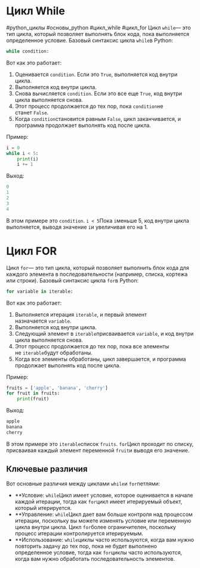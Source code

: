 # **Цикл While**
#python_циклы #основы_python #цикл_while #цикл_for
Цикл `while`— это тип цикла, который позволяет выполнять блок кода, пока выполняется определенное условие. Базовый синтаксис цикла `while`в Python:


```python
while condition:
```

Вот как это работает:

1. Оценивается `condition`. Если это `True`, выполняется код внутри цикла.
2. Выполняется код внутри цикла.
3. Снова вычисляется `condition`. Если это все еще `True`, код внутри цикла выполняется снова.
4. Этот процесс продолжается до тех пор, пока `condition`не станет `False`.
5. Когда `condition`становится равным `False`, цикл заканчивается, и программа продолжает выполнять код после цикла.

Пример:
```python
i = 0
while i < 5:
    print(i)
    i += 1
```

Выход:
```python
0
1
2
3
4
```
В этом примере это `condition`. `i < 5`Пока `i`меньше 5, код внутри цикла выполняется, выводя значение `i`и увеличивая его на 1.

# **Цикл FOR**

Цикл `for`— это тип цикла, который позволяет выполнить блок кода для каждого элемента в последовательности (например, списка, кортежа или строки). Базовый синтаксис цикла `for`в Python:

```python
for variable in iterable:
```
Вот как это работает:

1. Выполняется итерация `iterable`, и первый элемент назначается `variable`.
2. Выполняется код внутри цикла.
3. Следующий элемент в `iterable`присваивается `variable`, и код внутри цикла выполняется снова.
4. Этот процесс продолжается до тех пор, пока все элементы не `iterable`будут обработаны.
5. Когда все элементы обработаны, цикл завершается, и программа продолжает выполнять код после цикла.

Пример:

```python
fruits = ['apple', 'banana', 'cherry']
for fruit in fruits:
    print(fruit)
```

Выход:
```python
apple
banana
cherry
```

В этом примере это `iterable`список `fruits`. `for`Цикл проходит по списку, присваивая каждый элемент переменной `fruit`и выводя его значение.

## **Ключевые различия**

Вот основные различия между циклами `while`и `for`петлями:

- **Условие: `while`Цикл имеет условие, которое оценивается в начале каждой итерации, тогда как `for`цикл имеет итерируемый объект, который итерируется.
- **Управление: `while`Цикл дает вам больше контроля над процессом итерации, поскольку вы можете изменять условие или переменную цикла внутри цикла. Цикл `for`более ограничителен, поскольку процесс итерации контролируется итерируемым.
- **Использование: `while`циклы часто используются, когда вам нужно повторить задачу до тех пор, пока не будет выполнено определенное условие, тогда как `for`циклы часто используются, когда вам нужно обработать последовательность элементов.